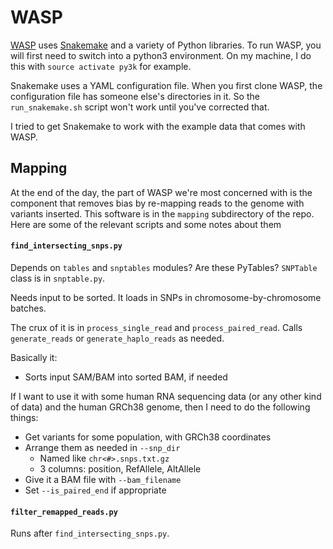 WASP
====

[WASP] uses [Snakemake] and a variety of Python libraries.
To run WASP, you will first need to switch into a python3 environment.
On my machine, I do this with `source activate py3k` for example.

Snakemake uses a YAML configuration file.
When you first clone WASP, the configuration file has someone else's directories in it.
So the `run_snakemake.sh` script won't work until you've corrected that.

I tried to get Snakemake to work with the example data that comes with WASP.

[WASP]: https://github.com/bmvdgeijn/WASP
[Snakemake]: https://bitbucket.org/snakemake/

Mapping
-------

At the end of the day, the part of WASP we're most concerned with is the component that removes bias by re-mapping reads to the genome with variants inserted.
This software is in the `mapping` subdirectory of the repo.
Here are some of the relevant scripts and some notes about them

#### `find_intersecting_snps.py`

Depends on `tables` and `snptables` modules?  Are these PyTables?
`SNPTable` class is in `snptable.py`.

Needs input to be sorted.
It loads in SNPs in chromosome-by-chromosome batches.

The crux of it is in `process_single_read` and `process_paired_read`.
Calls `generate_reads` or `generate_haplo_reads` as needed.

Basically it:
* Sorts input SAM/BAM into sorted BAM, if needed

If I want to use it with some human RNA sequencing data (or any other kind of data) and the human GRCh38 genome, then I need to do the following things:

* Get variants for some population, with GRCh38 coordinates
* Arrange them as needed in `--snp_dir`
    * Named like `chr<#>.snps.txt.gz`
    * 3 columns: position, RefAllele, AltAllele
* Give it a BAM file with `--bam_filename`
* Set `--is_paired_end` if appropriate

#### `filter_remapped_reads.py`

Runs after `find_intersecting_snps.py`.